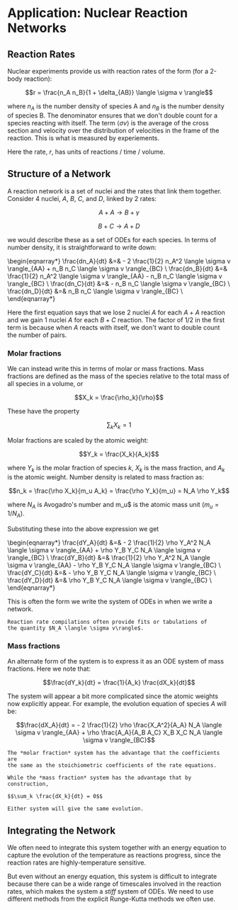 # Application: Nuclear Reaction Networks


## Reaction Rates

Nuclear experiments provide us with reaction rates of the form (for a 2-body reaction):

$$r = \frac{n_A n_B}{1 + \delta_{AB}} \langle \sigma v \rangle$$

where $n_A$ is the number density of species A and $n_B$ is the number
density of species B.  The denominator ensures that we don't double
count for a species reacting with itself.  The term $\langle \sigma v
\rangle$ is the average of the cross section and velocity over the
distribution of velocities in the frame of the reaction.  This is what is
measured by experiements.

Here the rate, $r$, has units of reactions / time / volume.

## Structure of a Network

A reaction network is a set of nuclei and the rates that link them together.  Consider
4 nuclei, $A$, $B$, $C$, and $D$, linked by 2 rates:

$$A + A \rightarrow B + \gamma$$

$$B + C \rightarrow A + D$$

we would describe these as a set of ODEs for each species.  In terms
of number density, it is straightforward to write down:

\begin{eqnarray*}
\frac{dn_A}{dt} &=& - 2 \frac{1}{2} n_A^2 \langle \sigma v \rangle_{AA}
                     + n_B n_C \langle \sigma v \rangle_{BC} \\
\frac{dn_B}{dt} &=& \frac{1}{2} n_A^2 \langle \sigma v \rangle_{AA} 
                     - n_B n_C \langle \sigma v \rangle_{BC} \\
\frac{dn_C}{dt} &=& - n_B n_C \langle \sigma v \rangle_{BC} \\
\frac{dn_D}{dt} &=&  n_B n_C \langle \sigma v \rangle_{BC} \\
\end{eqnarray*}

Here the first equation says that we lose 2 nuclei $A$ for each $A + A$ reaction
and we gain 1 nuclei $A$ for each $B + C$ reaction.  The factor of 1/2 in the first
term is because when $A$ reacts with itself, we don't want to double count the number
of pairs.


### Molar fractions

We can instead write this in terms of molar or mass fractions.  Mass
fractions are defined as the mass of the species relative to the total
mass of all species in a volume, or

$$X_k = \frac{\rho_k}{\rho}$$

These have the property

$$\sum_k X_k = 1$$

Molar fractions are scaled by the atomic weight:

$$Y_k = \frac{X_k}{A_k}$$

where $Y_k$ is the molar fraction of species $k$, $X_k$ is the mass fraction, and $A_k$
is the atomic weight.  Number density is related to mass fraction as:

$$n_k = \frac{\rho X_k}{m_u A_k} = \frac{\rho Y_k}{m_u} = N_A \rho Y_k$$

where $N_A$ is Avogadro's number and m_u$ is the atomic mass unit
($m_u = 1/N_A$).

Substituting these into the above expression we get

\begin{eqnarray*}
\frac{dY_A}{dt} &=& - 2 \frac{1}{2} \rho Y_A^2 N_A \langle \sigma v \rangle_{AA}
                     + \rho Y_B Y_C N_A \langle \sigma v \rangle_{BC} \\
\frac{dY_B}{dt} &=& \frac{1}{2} \rho Y_A^2 N_A \langle \sigma v \rangle_{AA} 
                     - \rho Y_B Y_C N_A \langle \sigma v \rangle_{BC} \\
\frac{dY_C}{dt} &=& - \rho Y_B Y_C N_A \langle \sigma v \rangle_{BC} \\
\frac{dY_D}{dt} &=&  \rho Y_B Y_C N_A \langle \sigma v \rangle_{BC} \\
\end{eqnarray*}

This is often the form we write the system of ODEs in when we write a network.

```{note}
Reaction rate compilations often provide fits or tabulations of
the quantity $N_A \langle \sigma v\rangle$.
```

### Mass fractions

An alternate form of the system is to express it as an ODE system of
mass fractions.  Here we note that:

$$\frac{dY_k}{dt} = \frac{1}{A_k} \frac{dX_k}{dt}$$

The system will appear a bit more complicated since the atomic weights
now explicitly appear.  For example, the evolution equation of species
$A$ will be:

$$\frac{dX_A}{dt} = - 2 \frac{1}{2} \rho \frac{X_A^2}{A_A} N_A \langle \sigma v \rangle_{AA} +
                      \rho \frac{A_A}{A_B A_C} X_B X_C N_A \langle \sigma v \rangle_{BC}$$

```{note}
The *molar fraction* system has the advantage that the coefficients are
the same as the stoichiometric coefficients of the rate equations.

While the *mass fraction* system has the advantage that by construction,

$$\sum_k \frac{dX_k}{dt} = 0$$

Either system will give the same evolution.
```


## Integrating the Network

We often need to integrate this system together with an energy
equation to capture the evolution of the temperature as reactions
progress, since the reaction rates are highly-temperature sensitive.

But even without an energy equation, this system is difficult to
integrate because there can be a wide range of timescales involved in
the reaction rates, which makes the system a *stiff* system of ODEs.
We need to use different methods from the explicit Runge-Kutta methods
we often use.

